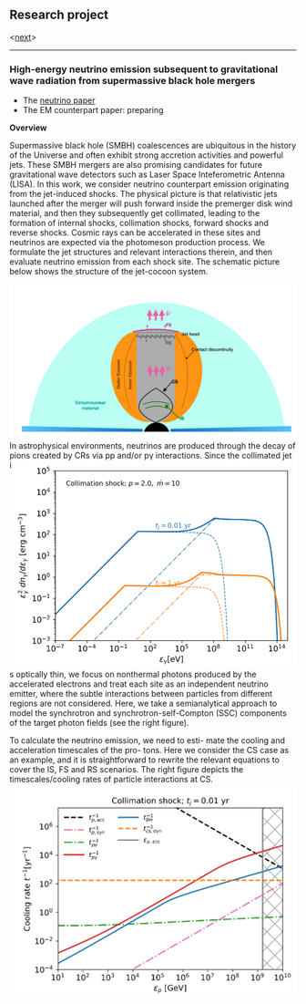 ## Research project
<[next](https://yuan-cc.github.io/research/projects/complementarity.html)>
<hr>

### High-energy neutrino emission subsequent to gravitational wave radiation from supermassive black hole mergers
* The [neutrino paper](https://arxiv.org/abs/2008.05616)
* The EM counterpart paper: preparing 

**Overview**

Supermassive black hole (SMBH) coalescences are ubiquitous in the history of the Universe and
often exhibit strong accretion activities and powerful jets. These SMBH mergers are also promising candidates for future gravitational wave detectors such as Laser Space Inteferometric Antenna (LISA). In this work, we consider neutrino counterpart emission originating from the jet-induced
shocks. The physical picture is that relativistic jets launched after the merger will push forward
inside the premerger disk wind material, and then they subsequently get collimated, leading to the
formation of internal shocks, collimation shocks, forward shocks and reverse shocks. Cosmic rays can
be accelerated in these sites and neutrinos are expected via the photomeson production process. We
formulate the jet structures and relevant interactions therein, and then evaluate neutrino emission
from each shock site. The schematic picture below shows the structure of the jet-cocoon system.

<img align="right" src="figs/smbh_mergers1.png" alt="drawing" />

In astrophysical environments, neutrinos are produced through the decay of pions created by CRs via pp and/or pγ interactions. 
<img align="right" src="figs/smbh_mergers2.png" alt="drawing" width="500"/>
Since the collimated jet is optically thin, we focus on nonthermal photons produced by the accelerated electrons and treat each site as an independent neutrino emitter, where the subtle interactions between particles from different regions are not considered. Here, we take a semianalytical approach to model the synchrotron and synchrotron-self-Compton (SSC) components of the target photon fields (see the right figure). 

To calculate the neutrino emission, we need to esti- mate the cooling and acceleration timescales of the pro- tons. Here we consider the CS case as an example, and it is straightforward to rewrite the relevant equations to cover the IS, FS and RS scenarios. The right figure depicts the timescales/cooling rates of particle interactions at CS.
<img align="right" src="figs/smbh_mergers3.png" alt="drawing" width="500"/>


